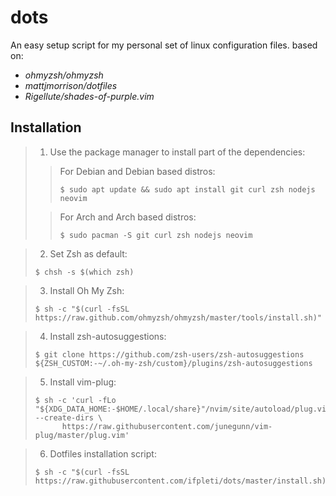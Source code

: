 # dots
An easy setup script for my personal set of linux configuration files. based on:
- _ohmyzsh/ohmyzsh_
- _mattjmorrison/dotfiles_
- _Rigellute/shades-of-purple.vim_

## Installation
>1. Use the package manager to install part of the dependencies:  
>>For Debian and Debian based distros:
>>```console
>>$ sudo apt update && sudo apt install git curl zsh nodejs neovim
>>```
>
>>For Arch and Arch based distros:
>>```console
>>$ sudo pacman -S git curl zsh nodejs neovim
>>```

>2. Set Zsh as default:
>```console
>$ chsh -s $(which zsh)
>```

>3. Install Oh My Zsh:
>```console
>$ sh -c "$(curl -fsSL https://raw.github.com/ohmyzsh/ohmyzsh/master/tools/install.sh)"
>```

>4. Install zsh-autosuggestions:
>```console
>$ git clone https://github.com/zsh-users/zsh-autosuggestions ${ZSH_CUSTOM:-~/.oh-my-zsh/custom}/plugins/zsh-autosuggestions
>```

>5. Install vim-plug:
>```console
>$ sh -c 'curl -fLo "${XDG_DATA_HOME:-$HOME/.local/share}"/nvim/site/autoload/plug.vim --create-dirs \
>       https://raw.githubusercontent.com/junegunn/vim-plug/master/plug.vim'
>```

>6. Dotfiles installation script:
>```console
>$ sh -c "$(curl -fsSL https://raw.githubusercontent.com/ifpleti/dots/master/install.sh)"
>```
